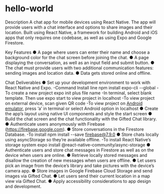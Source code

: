 # hello-world

Description
A chat app for mobile devices using React Native. The app will provide users with a chat interface and options to share images and their location.  Built using React Native, a framework for building Android and iOS apps that only requires one codebase, as well as using Expo and Google Firestore.

Key Features
● A page where users can enter their name and choose a background color for the chat screen before joining the chat.
● A page displaying the conversation, as well as an input field and submit button.
● The chat must provide users with two additional communication features: sending images and location data.
● Data gets stored online and offline.

Chat Deliverables
● Set up your development environment to work with React Native and Expo. 
-Command Install line npm install expo-cli --global 
-To create a new project  expo init  plus file name
-In terminal, select blank template. Then use expo start to view project in localhost
-To view project on external device, scan given QR code
-To view project on [Android emulator](https://docs.expo.io/workflow/android-studio-emulator/), press ‘a’ in terminal or select Android option in localhost
● Create the app’s layout using native UI components and style the start screen
● Build the chat screen and the chat functionality with the Gifted Chat library.
● Authenticate users anonymously with Firebase (https://firebase.google.com).
● Store conversations in the Firestore Database.
-To install npm install --save firebase@7.9.0 
● Store chats locally using asyncStorage so they’re available offline.
-To install React Native’s storage system expo install @react-native-community/async-storage 
● Authenticate users and store chat messages in Firestore as well as on the device when users are online.
● Retrieve locally stored messages and disallow the creation of new messages when users are offline.
● Let users pick an image from the device’s library and take pictures with the device’s camera app.
● Store images in Google Firebase Cloud Storage and send images via Gifted Chat.
● Let users send their current location in a map view via Gifted Chat.
● Apply accessibility considerations to app design and development.




